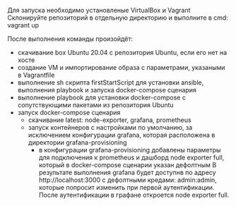 Для запуска необходимо установленые VirtualBox и Vagrant
Склонируйте репозиторий в отдельную директорию и выполните в cmd: vagrant up

После выполнения команды произойдёт:
- скачивание box Ubuntu 20.04 с репозитория Ubuntu, если его нет на хосте
- создание VM и импортирование образа с параметрами, указаными в Vagrantfile
- выполнение sh скрипта firstStartScript для установки ansible, выполнения playbook и запуска docker-compose сценария
- выполнение playbook для установки docker-compose с сопутствующими пакетами из репозитория Ubuntu
- запуск docker-compose сценария
  - скачивание latest: node-exporter, grafana, prometheus
  - запуск контейнеров с настройками по умолчанию, за исключением конфигурации grafana, которая расположена в директории grafana-provisioning
    - в конфигурации grafana-provisioning добавлены параметры для подключения к prometheus и дашборд node exporter full, который в docker-compose сценарии указан дефолтным
В результате выполнения grafana будет доступнв по адресу http://localhost:3000 с дефолтными кредами: admin:admin, которые попросит изменить при первой аутентификации.
После аутентификации в графане откроется node exporter full.

